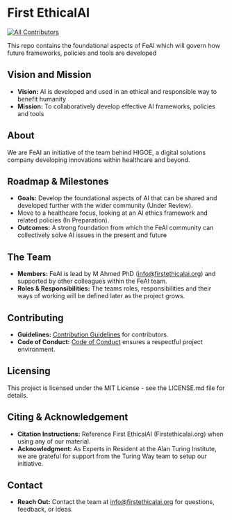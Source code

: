 # First EthicalAI 

<!-- ALL-CONTRIBUTORS-BADGE:START - Do not remove or modify this section -->
[![All Contributors](https://img.shields.io/badge/all_contributors-6-orange.svg?style=flat-square)](#contributors-)
<!-- ALL-CONTRIBUTORS-BADGE:END -->

This repo contains the foundational aspects of FeAI which will govern how future frameworks, policies and tools are developed  

## Vision and Mission 

- **Vision:** AI is developed and used in an ethical and responsible way to benefit humanity
- **Mission:** To collaboratively develop effective AI frameworks, policies and tools

## About

We are FeAI an initiative of the team behind HIGOE, a digital solutions company developing innovations within healthcare and beyond.

## Roadmap & Milestones

- **Goals:** Develop the foundational aspects of AI that can be shared and developed further with the wider community (Under Review).
- Move to a healthcare focus, looking at an AI ethics framework and related policies (In Preparation). 
- **Outcomes:** A strong foundation from which the FeAI community can collectively solve AI issues in the present and future

## The Team

- **Members:** FeAI is lead by M Ahmed PhD (info@firstethicalai.org) and supported by other colleagues within the FeAI team.
- **Roles & Responsibilities:** The teams roles, responsibilities and their ways of working will be defined later as the project grows.

## Contributing

- **Guidelines:** [Contribution Guidelines](CONTRIBUTING.md) for contributors.
- **Code of Conduct:** [Code of Conduct](CODE_OF_CONDUCT.md) ensures a respectful project environment.

## Licensing

This project is licensed under the MIT License - see the LICENSE.md file for details.

## Citing & Acknowledgement

- **Citation Instructions:** Reference First EthicalAI (Firstethicalai.org) when using any of our material.
- **Acknowledgment:** As Experts in Resident at the Alan Turing Institute, we are grateful for support from the Turing Way team to setup our initiative.

## Contact

- **Reach Out:** Contact the team at info@firstethicalai.org for questions, feedback, or ideas.

